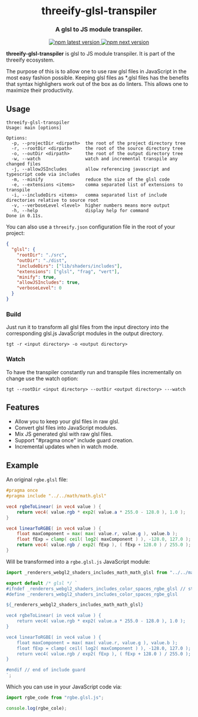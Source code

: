 <h1 align="center" style="border-bottom: none;">threeify-glsl-transpiler</h1>
<h3 align="center">A glsl to JS module transpiler.</h3>
<p align="center">
  <a href="https://www.npmjs.com/package/threeify-glsl-transpiler">
    <img alt="npm latest version" src="https://img.shields.io/npm/v/threeify-glsl-transpiler/latest.svg">
  </a>
  <a href="https://www.npmjs.com/package/threeify">
    <img alt="npm next version" src="https://img.shields.io/npm/v/threeify-glsl-transpiler/next.svg">
  </a>
</p>

**threeify-glsl-transpiler** is glsl to JS module transpiler. It is part of the threeify ecosystem.

The purpose of this is to allow one to use raw glsl files in JavaScript in the most easy fashion possible. Keeping glsl files as \*.glsl files has the benefits that syntax highlighers work out of the box as do linters. This allows one to maximize their productivity.

## Usage

```
threeify-glsl-transpiler
Usage: main [options]

Options:
  -p, --projectDir <dirpath>  the root of the project directory tree
  -r, --rootDir <dirpath>     the root of the source directory tree
  -o, --outDir <dirpath>      the root of the output directory tree
  -w, --watch                 watch and incremental transpile any changed files
  -j, --allowJSIncludes       allow referencing javascript and typescript code via includes
  -m, --minify                reduce the size of the glsl code
  -e, --extensions <items>    comma separated list of extensions to transpile
  -i, --includeDirs <items>   comma separated list of include directories relative to source root
  -v, --verboseLevel <level>  higher numbers means more output
  -h, --help                  display help for command
Done in 0.11s.
```

You can also use a `threeify.json` configuration file in the root of your project:

```json
{
  "glsl": {
    "rootDir": "./src",
    "outDir": "./dist",
    "includeDirs": ["lib/shaders/includes"],
    "extensions": ["glsl", "frag", "vert"],
    "minify": true,
    "allowJSIncludes": true,
    "verboseLevel": 0
  }
}
```

### Build

Just run it to transform all glsl files from the input directory into the corresponding
glsl.js JavaScript modules in the output directory.

```
tgt -r <input directory> -o <output directory>
```

### Watch

To have the transpiler constantly run and transpile files incrementally on change use the watch option:

```
tgt --rootDir <input directory> --outDir <output directory> ---watch
```

## Features

- Allow you to keep your glsl files in raw glsl.
- Convert glsl files into JavaScript modules.
- Mix JS generated glsl with raw glsl files.
- Support "#pragma once" include guard creation.
- Incremental updates when in watch mode.

## Example

An original `rgbe.glsl` file:

```glsl
#pragma once
#pragma include "../../math/math.glsl"

vec4 rgbeToLinear( in vec4 value ) {
	return vec4( value.rgb * exp2( value.a * 255.0 - 128.0 ), 1.0 );
}

vec4 linearToRGBE( in vec4 value ) {
	float maxComponent = max( max( value.r, value.g ), value.b );
	float fExp = clamp( ceil( log2( maxComponent ) ), -128.0, 127.0 );
	return vec4( value.rgb / exp2( fExp ), ( fExp + 128.0 ) / 255.0 );
}
```

Will be transformed into a `rgbe.glsl.js` JavaScript module:

```javascript
import _renderers_webgl2_shaders_includes_math_math_glsl from "../../math/math.glsl.js";

export default /* glsl */ `
#ifndef _renderers_webgl2_shaders_includes_color_spaces_rgbe_glsl // start of include guard
#define _renderers_webgl2_shaders_includes_color_spaces_rgbe_glsl

${_renderers_webgl2_shaders_includes_math_math_glsl}

vec4 rgbeToLinear( in vec4 value ) {
	return vec4( value.rgb * exp2( value.a * 255.0 - 128.0 ), 1.0 );
}

vec4 linearToRGBE( in vec4 value ) {
	float maxComponent = max( max( value.r, value.g ), value.b );
	float fExp = clamp( ceil( log2( maxComponent ) ), -128.0, 127.0 );
	return vec4( value.rgb / exp2( fExp ), ( fExp + 128.0 ) / 255.0 );
}

#endif // end of include guard
`;
```

Which you can use in your JavaScript code via:

```javascript
import rgbe_code from "rgbe.glsl.js";

console.log(rgbe_cole);
```
